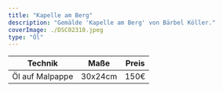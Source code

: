 ```yaml
---
title: "Kapelle am Berg"
description: "Gemälde 'Kapelle am Berg' von Bärbel Köller."
coverImage: ./DSC02310.jpeg
type: "Öl"
---
```


| Technik                     | Maße      | Preis |
|-----------------------------|-----------|-------|
| Öl auf Malpappe             | 30x24cm   | 150€  |
